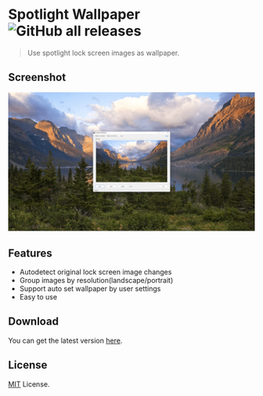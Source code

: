 # Spotlight Wallpaper ![GitHub all releases](https://img.shields.io/github/downloads/chunqiuyiyu/spotlight-wallpaper/total?style=flat-square)

> Use spotlight lock screen images as wallpaper.

## Screenshot

![SpotlightWallpaper](./screenshot.png)

## Features

* Autodetect original lock screen image changes
* Group images by resolution(landscape/portrait)
* Support auto set wallpaper by user settings
* Easy to use

## Download

You can get the latest version [here](https://github.com/chunqiuyiyu/spotlight-wallpaper/latest).

## License

[MIT](LICENSE) License.
